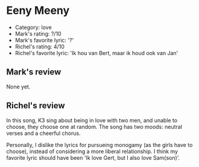 # Eeny Meeny

 * Category: love
 * Mark's rating: ?/10
 * Mark's  favorite lyric: '?'
 * Richel's rating: 4/10
 * Richel's favorite lyric: 'Ik hou van Bert, maar ik houd ook van Jan'

## Mark's review

None yet.

## Richel's review

In this song, K3 sing about being in love with two men, and unable to
choose, they choose one at random. The song has two moods: neutral
verses and a cheerful chorus.

Personally, I dislike the lyrics for pursueing monogamy (as the girls
have to choose), instead of considering a more liberal relationship. I
think my favorite lyric should have been 'Ik love Gert, but I also love Sam(son)'.
